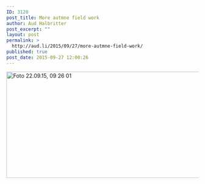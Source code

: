 ```yaml
---
ID: 3128
post_title: More autmne field work
author: Aud Halbritter
post_excerpt: ""
layout: post
permalink: >
  http://aud.li/2015/09/27/more-autmne-field-work/
published: true
post_date: 2015-09-27 12:00:26
---
```

<a href="http://aud.li/wp-content/uploads/2015/09/Foto-22.09.15-09-26-01.jpg"><img class="alignnone wp-image-3120 size-large" src="http://aud.li/wp-content/uploads/2015/09/Foto-22.09.15-09-26-01-1024x316.jpg" alt="Foto 22.09.15, 09 26 01" width="900" height="278" /></a>